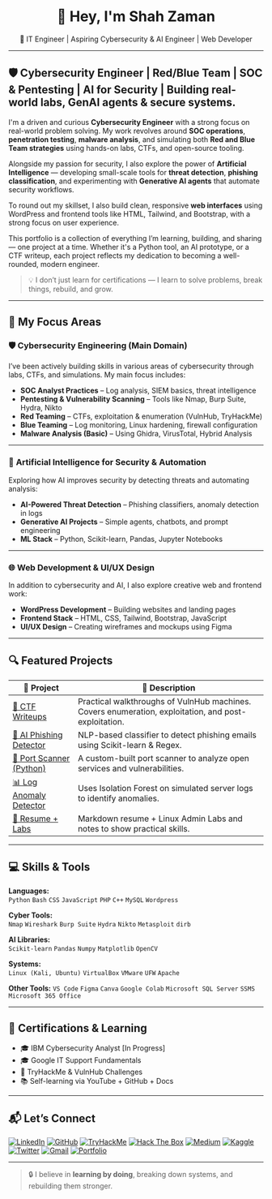 <h1 align="center">👋 Hey, I'm Shah Zaman</h1>
<p align="center">
  🚀 IT Engineer | Aspiring Cybersecurity & AI Engineer | Web Developer 
</p>

---

## 🛡️ Cybersecurity Engineer | Red/Blue Team | SOC & Pentesting | AI for Security | Building real-world labs, GenAI agents & secure systems.


I'm a driven and curious **Cybersecurity Engineer** with a strong focus on real-world problem solving. My work revolves around **SOC operations**, **penetration testing**, **malware analysis**, and simulating both **Red and Blue Team strategies** using hands-on labs, CTFs, and open-source tooling.

Alongside my passion for security, I also explore the power of **Artificial Intelligence** — developing small-scale tools for **threat detection**, **phishing classification**, and experimenting with **Generative AI agents** that automate security workflows.

To round out my skillset, I also build clean, responsive **web interfaces** using WordPress and frontend tools like HTML, Tailwind, and Bootstrap, with a strong focus on user experience.

This portfolio is a collection of everything I’m learning, building, and sharing — one project at a time. Whether it's a Python tool, an AI prototype, or a CTF writeup, each project reflects my dedication to becoming a well-rounded, modern engineer.

> 💡 I don’t just learn for certifications — I learn to solve problems, break things, rebuild, and grow.



---
## 🧠 My Focus Areas

### 🛡️ **Cybersecurity Engineering (Main Domain)**

I’ve been actively building skills in various areas of cybersecurity through labs, CTFs, and simulations. My main focus includes:

- **SOC Analyst Practices** – Log analysis, SIEM basics, threat intelligence  
- **Pentesting & Vulnerability Scanning** – Tools like Nmap, Burp Suite, Hydra, Nikto  
- **Red Teaming** – CTFs, exploitation & enumeration (VulnHub, TryHackMe)  
- **Blue Teaming** – Log monitoring, Linux hardening, firewall configuration  
- **Malware Analysis (Basic)** – Using Ghidra, VirusTotal, Hybrid Analysis  

---

### 🤖 **Artificial Intelligence for Security & Automation**

Exploring how AI improves security by detecting threats and automating analysis:

- **AI-Powered Threat Detection** – Phishing classifiers, anomaly detection in logs  
- **Generative AI Projects** – Simple agents, chatbots, and prompt engineering  
- **ML Stack** – Python, Scikit-learn, Pandas, Jupyter Notebooks  

---

### 🌐 **Web Development & UI/UX Design**

In addition to cybersecurity and AI, I also explore creative web and frontend work:

- **WordPress Development** – Building websites and landing pages  
- **Frontend Stack** – HTML, CSS, Tailwind, Bootstrap, JavaScript  
- **UI/UX Design** – Creating wireframes and mockups using Figma  



---

## 🔍 Featured Projects

| 🚀 Project | 🔎 Description |
|-----------|----------------|
| [🔐 CTF Writeups](https://github.com/shahzaman-cybersec/vulnhub-labs/tree/main) | Practical walkthroughs of VulnHub machines. Covers enumeration, exploitation, and post-exploitation. |
| [🤖 AI Phishing Detector](https://github.com/your-username/AI-for-cybersecurity) | NLP-based classifier to detect phishing emails using Scikit-learn & Regex. |
| [🧪 Port Scanner (Python)](https://github.com/your-username/ethical-hacking-tools) | A custom-built port scanner to analyze open services and vulnerabilities. |
| [📊 Log Anomaly Detector](https://github.com/your-username/log-anomaly-detector) | Uses Isolation Forest on simulated server logs to identify anomalies. |
| [🧠 Resume + Labs](https://github.com/your-username/resume.md) | Markdown resume + Linux Admin Labs and notes to show practical skills. |

---

## 💻 Skills & Tools

**Languages:**  
`Python` `Bash` `CSS` `JavaScript` `PHP` `C++` `MySQL` `Wordpress`

**Cyber Tools:**  
`Nmap` `Wireshark` `Burp Suite` `Hydra` `Nikto` `Metasploit` `dirb`

**AI Libraries:**  
`Scikit-learn` `Pandas` `Numpy` `Matplotlib` `OpenCV`

**Systems:**  
`Linux (Kali, Ubuntu)` `VirtualBox` `VMware` `UFW` `Apache`

**Other Tools:**
`VS Code` `Figma` `Canva` `Google Colab` `Microsoft SQL Server` `SSMS` `Microsoft 365 Office`

---

## 🧾 Certifications & Learning
- 🎓 IBM Cybersecurity Analyst [In Progress]
- 🎓 Google IT Support Fundamentals
- 🏁 TryHackMe & VulnHub Challenges
- 📚 Self-learning via YouTube + GitHub + Docs

---



## 📬 Let’s Connect

[![LinkedIn](https://img.shields.io/badge/LinkedIn-000?style=for-the-badge&logo=linkedin&logoColor=white)](https://linkedin.com/in/your-username)
[![GitHub](https://img.shields.io/badge/GitHub-000?style=for-the-badge&logo=github&logoColor=white)](https://github.com/your-username)
[![TryHackMe](https://img.shields.io/badge/TryHackMe-000?style=for-the-badge&logo=tryhackme&logoColor=white)](https://tryhackme.com/p/your-username)
[![Hack The Box](https://img.shields.io/badge/HackTheBox-000?style=for-the-badge&logo=hackthebox&logoColor=white)](https://app.hackthebox.com/users/your-username)
[![Medium](https://img.shields.io/badge/Medium-000?style=for-the-badge&logo=medium&logoColor=white)](https://medium.com/@your-username)
[![Kaggle](https://img.shields.io/badge/Kaggle-000?style=for-the-badge&logo=kaggle&logoColor=white)](https://kaggle.com/your-username)
[![Twitter](https://img.shields.io/badge/Twitter-000?style=for-the-badge&logo=twitter&logoColor=white)](https://twitter.com/your-handle)
[![Gmail](https://img.shields.io/badge/Email-000?style=for-the-badge&logo=gmail&logoColor=white)](mailto:your.email@domain.com)
[![Portfolio](https://img.shields.io/badge/Portfolio-000?style=for-the-badge&logo=google-chrome&logoColor=white)](https://your-portfolio-link.com)



---

> 🔒 I believe in **learning by doing**, breaking down systems, and rebuilding them stronger.
